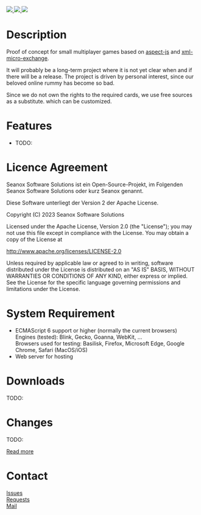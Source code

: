 <p>
  <a href="https://github.com/seanox/xml-micro-exchange-games/pulls">
    <img src="https://img.shields.io/badge/development-active-green?style=for-the-badge">
  </a>  
  <a href="https://github.com/seanox/xml-micro-exchange-games/issues">
    <img src="https://img.shields.io/badge/maintenance-active-green?style=for-the-badge">
  </a>
  <a href="http://seanox.de/contact">
    <img src="https://img.shields.io/badge/support-active-green?style=for-the-badge">
  </a>
</p>

# Description
Proof of concept for small multiplayer games based on [aspect-js](
    https://github.com/seanox/aspect-js) and [xml-micro-exchange](
    https://github.com/seanox/xml-micro-exchange-js).

It will probably be a long-term project where it is not yet clear when and if
there will be a release. The project is driven by personal interest, since our
beloved online rummy has become so bad.

Since we do not own the rights to the required cards, we use free sources as a
substitute. which can be customized.


# Features
- TODO:


# Licence Agreement
Seanox Software Solutions ist ein Open-Source-Projekt, im Folgenden
Seanox Software Solutions oder kurz Seanox genannt.

Diese Software unterliegt der Version 2 der Apache License.

Copyright (C) 2023 Seanox Software Solutions

Licensed under the Apache License, Version 2.0 (the "License"); you may not use
this file except in compliance with the License. You may obtain a copy of the
License at

http://www.apache.org/licenses/LICENSE-2.0

Unless required by applicable law or agreed to in writing, software distributed
under the License is distributed on an "AS IS" BASIS, WITHOUT WARRANTIES OR
CONDITIONS OF ANY KIND, either express or implied. See the License for the
specific language governing permissions and limitations under the License.


# System Requirement
- ECMAScript 6 support or higher (normally the current browsers)  
  Engines (tested): Blink, Gecko, Goanna, WebKit, ...  
  Browsers used for testing: Basilisk, Firefox, Microsoft Edge, Google Chrome, Safari (MacOS/iOS)
- Web server for hosting


# Downloads
TODO:

# Changes
TODO:

[Read more](https://raw.githubusercontent.com/seanox/xml-micro-exchange-games/master/CHANGES)


# Contact
[Issues](https://github.com/seanox/xml-micro-exchange-games/issues)  
[Requests](https://github.com/seanox/xml-micro-exchange-games/pulls)  
[Mail](http://seanox.de/contact)
